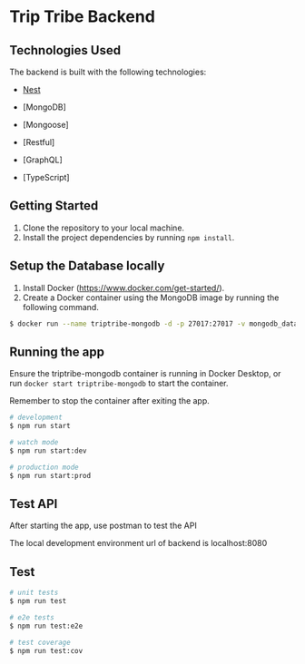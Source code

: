 # Trip Tribe Backend

## Technologies Used

The backend is built with the following technologies:

- [Nest](https://github.com/nestjs/nest)
- [MongoDB]
- [Mongoose]

- [Restful]
- [GraphQL]
- [TypeScript]

## Getting Started

1. Clone the repository to your local machine.
2. Install the project dependencies by running `npm install`.

## Setup the Database locally

1. Install Docker (https://www.docker.com/get-started/).
2. Create a Docker container using the MongoDB image by running the following command.

```bash
$ docker run --name triptribe-mongodb -d -p 27017:27017 -v mongodb_data:/data/db mongo

```

## Running the app

Ensure the triptribe-mongodb container is running in Docker Desktop,
or run `docker start triptribe-mongodb` to start the container.

Remember to stop the container after exiting the app.

```bash
# development
$ npm run start

# watch mode
$ npm run start:dev

# production mode
$ npm run start:prod
```

## Test API

After starting the app, use postman to test the API

The local development environment url of backend is localhost:8080

## Test

```bash
# unit tests
$ npm run test

# e2e tests
$ npm run test:e2e

# test coverage
$ npm run test:cov
```
